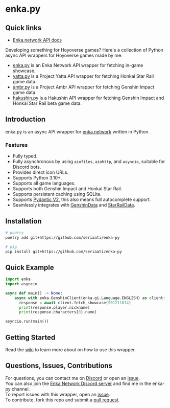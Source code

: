 # enka.py

## Quick links

- [Enka.network API docs](http://api.enka.network/)
  
Developing something for Hoyoverse games? Here's a collection of Python async API wrappers for Hoyoverse games made by me:

- [enka.py](https://github.com/seriaati/enka-py) is an Enka Network API wrapper for fetching in-game showcase.
- [yatta.py](https://github.com/seriaati/yatta) is a Project Yatta API wrapper for fetching Honkai Star Rail game data.
- [ambr.py](https://github.com/seriaati/ambr) is a Project Ambr API wrapper for fetching Genshin Impact game data.
- [hakushin.py](https://github.com/seriaati/hakushin-py) is a Hakushin API wrapper for fetching Genshin Impact and Honkai Star Rail beta game data.

## Introduction

enka.py is an async API wrapper for [enka.network](https://enka.network/) written in Python.

### Features

- Fully typed.
- Fully asynchronous by using `aiofiles`, `aiohttp`, and `asyncio`, suitable for Discord bots.
- Provides direct icon URLs.
- Supports Python 3.10+.
- Supports all game languages.
- Supports both Genshin Impact and Honkai Star Rail.
- Supports persistent caching using SQLite.
- Supports [Pydantic V2](https://github.com/pydantic/pydantic), this also means full autocomplete support.
- Seamlessly integrates with [GenshinData](https://gitlab.com/Dimbreath/AnimeGameData) and [StarRailData](https://github.com/Dimbreath/StarRailData).

## Installation

```bash
# poetry
poetry add git+https://github.com/seriaati/enka-py

# pip
pip install git+https://github.com/seriaati/enka-py
```

## Quick Example

```py
import enka
import asyncio

async def main() -> None:
    async with enka.GenshinClient(enka.gi.Language.ENGLISH) as client:
      response = await client.fetch_showcase(901211014)
      print(response.player.nickname)
      print(response.characters[0].name)

asyncio.run(main())
```

## Getting Started

Read the [wiki](https://github.com/seriaati/enka-py/wiki) to learn more about on how to use this wrapper.

## Questions, Issues, Contributions

For questions, you can contact me on [Discord](https://discord.com/users/410036441129943050) or open an [issue](https://github.com/seriaati/enka-py/issues).  
You can also join the [Enka Network Discord server](https://discord.gg/PTyDE78RJC) and find me in the enka-py channel.  
To report issues with this wrapper, open an [issue](https://github.com/seriaati/enka-py/issues).  
To contribute, fork this repo and submit a [pull request](https://github.com/seriaati/enka-py/pulls).
